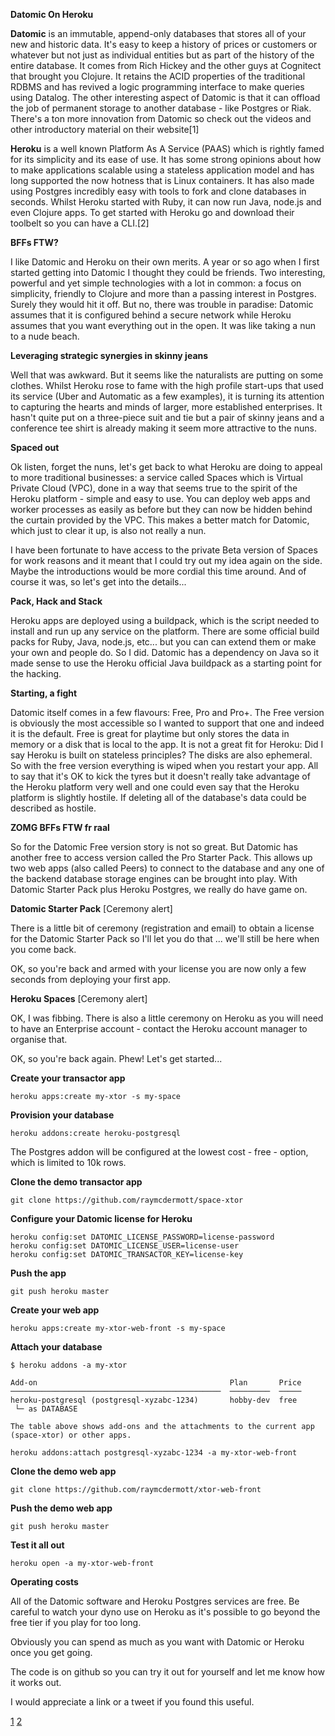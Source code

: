 **Datomic On Heroku**

**Datomic** is an immutable, append-only databases that stores all of your new and historic data. It's easy to keep a history of prices or customers or whatever but not just as individual entities but as part of the history of the entire database. It comes from Rich Hickey and the other guys at Cognitect that brought you Clojure. It retains the ACID properties of the traditional RDBMS and has revived a logic programming interface to make queries using Datalog.  The other interesting aspect of Datomic is that it can offload the job of permanent storage to another database - like Postgres or Riak. There's a ton more innovation from Datomic so check out the videos and other introductory material on their website[1]

**Heroku** is a well known Platform As A Service (PAAS) which is rightly famed for its simplicity and its ease of use.  It has some strong opinions about how to make applications scalable using a stateless application model and has long supported the now hotness that is Linux containers. It has also made using Postgres incredibly easy with tools to fork and clone databases in seconds. Whilst Heroku started with Ruby, it can now run Java, node.js and even Clojure apps. To get started with Heroku go and download their toolbelt so you can have a CLI.[2]

**BFFs FTW?**

I like Datomic and Heroku on their own merits. A year or so ago when I first started getting into Datomic I thought they could be friends. Two interesting, powerful and yet simple technologies with a lot in common: a focus on simplicity, friendly to Clojure and more than a passing interest in Postgres. Surely they would hit it off. But no, there was trouble in paradise: Datomic assumes that it is configured behind a secure network while Heroku assumes that you want everything out in the open. It was like taking a nun to a nude beach.

**Leveraging strategic synergies in skinny jeans**

Well that was awkward. But it seems like the naturalists are putting on some clothes. Whilst Heroku rose to fame with the high profile start-ups that used its service (Uber and Automatic as a few examples), it is turning its attention to capturing the hearts and minds of larger, more established enterprises. It hasn't quite put on a three-piece suit and tie but a pair of skinny jeans and a conference tee shirt is already making it seem more attractive to the nuns. 

**Spaced out**

Ok listen, forget the nuns, let's get back to what Heroku are doing to appeal to more traditional businesses: a service called Spaces which is Virtual Private Cloud (VPC), done in a way that seems true to the spirit of the Heroku platform - simple and easy to use. You can deploy web apps and worker processes as easily as before but they can now be hidden behind the curtain provided by the VPC. This makes a better match for Datomic, which just to clear it up, is also not really a nun.

I have been fortunate to have access to the private Beta version of Spaces for work reasons and it meant that I could try out my idea again on the side. Maybe the introductions would be more cordial this time around. And of course it was, so let's get into the details...

**Pack, Hack and Stack**

Heroku apps are deployed using a buildpack, which is the script needed to install and run up any service on the platform. There are some official build packs for Ruby, Java, node.js, etc... but you can can extend them or make your own and people do. So I did. Datomic has a dependency on Java so it made sense to use the Heroku official Java buildpack as a starting point for the hacking.

**Starting, a fight**

Datomic itself comes in a few flavours: Free, Pro and Pro+. The Free version is obviously the most accessible so I wanted to support that one and indeed it is the default. Free is great for playtime but only stores the data in memory or a disk that is local to the app. It is not a great fit for Heroku: Did I say Heroku is built on stateless principles? The disks are also ephemeral. So with the free version everything is wiped when you restart your app. All to say that it's OK to kick the tyres but it doesn't really take advantage of the Heroku platform very well and one could even say that the Heroku platform is slightly hostile. If deleting all of the database's data could be described as hostile.

**ZOMG BFFs FTW fr raal**

So for the Datomic Free version story is not so great. But Datomic has another free to access version called the Pro Starter Pack. This allows up two web apps (also called Peers) to connect to the database and any one of the backend database storage engines can be brought into play.  With Datomic Starter Pack plus Heroku Postgres, we really do have game on.

**Datomic Starter Pack** [Ceremony alert]

There is a little bit of ceremony (registration and email) to obtain a license for the Datomic Starter Pack so I'll let you do that ... we'll still be here when you come back.

OK, so you're back and armed with your license you are now only a few seconds from deploying your first app.

**Heroku Spaces** [Ceremony alert]

OK, I was fibbing.  There is also a little ceremony on Heroku as you will need to have an Enterprise account - contact the Heroku account manager to organise that.

OK, so you're back again. Phew! Let's get started...

**Create your transactor app**

```
heroku apps:create my-xtor -s my-space
```

**Provision your database**

```
heroku addons:create heroku-postgresql
```

The Postgres addon will be configured at the lowest cost - free - option, which is limited to 10k rows.

**Clone the demo transactor app**

```
git clone https://github.com/raymcdermott/space-xtor
```

**Configure your Datomic license for Heroku**

```
heroku config:set DATOMIC_LICENSE_PASSWORD=license-password
heroku config:set DATOMIC_LICENSE_USER=license-user
heroku config:set DATOMIC_TRANSACTOR_KEY=license-key
```

**Push the app**

```
git push heroku master
```

**Create your web app**

```
heroku apps:create my-xtor-web-front -s my-space
```

**Attach your database**

```
$ heroku addons -a my-xtor

Add-on                                           Plan       Price
───────────────────────────────────────────────  ─────────  ─────
heroku-postgresql (postgresql-xyzabc-1234)       hobby-dev  free 
 └─ as DATABASE                                                  

The table above shows add-ons and the attachments to the current app (space-xtor) or other apps.

heroku addons:attach postgresql-xyzabc-1234 -a my-xtor-web-front
```

**Clone the demo web app**

```
git clone https://github.com/raymcdermott/xtor-web-front
```

**Push the demo web app**

```
git push heroku master
```

**Test it all out**

```
heroku open -a my-xtor-web-front
```

**Operating costs**

All of the Datomic software and Heroku Postgres services are free. Be careful to watch your dyno use on Heroku as it's possible to go beyond the free tier if you play for too long.

Obviously you can spend as much as you want with Datomic or Heroku once you get going. 

The code is on github so you can try it out for yourself and let me know how it works out.

 I would appreciate a link or a tweet if you found this useful.

[1](https://www.datomic.com)
[2](https://toolbelt.heroku.com)